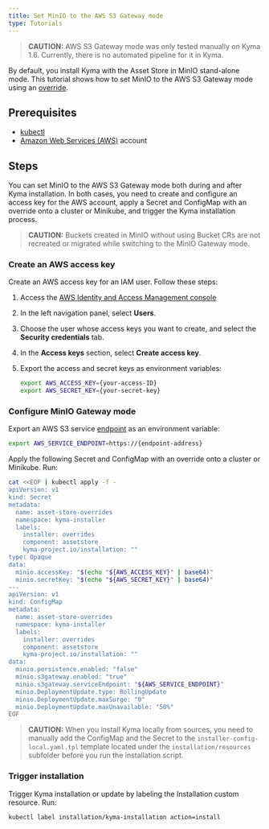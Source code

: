 ```yaml
---
title: Set MinIO to the AWS S3 Gateway mode
type: Tutorials
---
```


>**CAUTION:** AWS S3 Gateway mode was only tested manually on Kyma 1.6. Currently, there is no automated pipeline for it in Kyma.

By default, you install Kyma with the Asset Store in MinIO stand-alone mode. This tutorial shows how to set MinIO to the AWS S3 Gateway mode using an [override](/root/kyma/#configuration-helm-overrides-for-kyma-installation).

## Prerequisites

- [kubectl](https://kubernetes.io/docs/tasks/tools/install-kubectl/)
- [Amazon Web Services (AWS)](https://aws.amazon.com) account

## Steps

You can set MinIO to the AWS S3 Gateway mode both during and after Kyma installation. In both cases, you need to create and configure an access key for the AWS account, apply a Secret and ConfigMap with an override onto a cluster or Minikube, and trigger the Kyma installation process.

>**CAUTION:** Buckets created in MinIO without using Bucket CRs are not recreated or migrated while switching to the MinIO Gateway mode.

### Create an AWS access key

Create an AWS access key for an IAM user. Follow these steps:

1. Access the [AWS Identity and Access Management console](https://console.aws.amazon.com/iam/)
2. In the left navigation panel, select **Users**.
3. Choose the user whose access keys you want to create, and select the **Security credentials** tab.
4. In the **Access keys** section, select **Create access key**.
5. Export the access and secret keys as environment variables:

    ```bash
    export AWS_ACCESS_KEY={your-access-ID}
    export AWS_SECRET_KEY={your-secret-key}
    ```

### Configure MinIO Gateway mode

Export an AWS S3 service [endpoint](https://docs.aws.amazon.com/general/latest/gr/rande.html#s3_region) as an environment variable:

```bash
export AWS_SERVICE_ENDPOINT=https://{endpoint-address}
```

Apply the following Secret and ConfigMap with an override onto a cluster or Minikube. Run:

```bash
cat <<EOF | kubectl apply -f -
apiVersion: v1
kind: Secret
metadata:
  name: asset-store-overrides
  namespace: kyma-installer
  labels:
    installer: overrides
    component: assetstore
    kyma-project.io/installation: ""
type: Opaque
data:
  minio.accessKey: "$(echo "${AWS_ACCESS_KEY}" | base64)"
  minio.secretKey: "$(echo "${AWS_SECRET_KEY}" | base64)"
---
apiVersion: v1
kind: ConfigMap
metadata:
  name: asset-store-overrides
  namespace: kyma-installer
  labels:
    installer: overrides
    component: assetstore
    kyma-project.io/installation: ""
data:
  minio.persistence.enabled: "false"
  minio.s3gateway.enabled: "true"
  minio.s3gateway.serviceEndpoint: "${AWS_SERVICE_ENDPOINT}"
  minio.DeploymentUpdate.type: RollingUpdate
  minio.DeploymentUpdate.maxSurge: "0"
  minio.DeploymentUpdate.maxUnavailable: "50%"
EOF
```

>**CAUTION:** When you install Kyma locally from sources, you need to manually add the ConfigMap and the Secret to the `installer-config-local.yaml.tpl` template located under the `installation/resources` subfolder before you run the installation script.

### Trigger installation

Trigger Kyma installation or update by labeling the Installation custom resource. Run:

```bash
kubectl label installation/kyma-installation action=install
```
